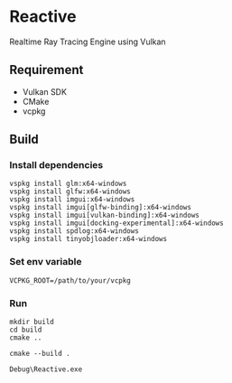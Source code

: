 # Reactive

Realtime Ray Tracing Engine using Vulkan

## Requirement

- Vulkan SDK
- CMake
- vcpkg

## Build

### Install dependencies

```
vspkg install glm:x64-windows
vspkg install glfw:x64-windows
vspkg install imgui:x64-windows
vspkg install imgui[glfw-binding]:x64-windows
vspkg install imgui[vulkan-binding]:x64-windows
vspkg install imgui[docking-experimental]:x64-windows
vspkg install spdlog:x64-windows
vspkg install tinyobjloader:x64-windows
```

### Set env variable

```
VCPKG_ROOT=/path/to/your/vcpkg
```

### Run

```
mkdir build
cd build
cmake ..

cmake --build .

Debug\Reactive.exe
```
